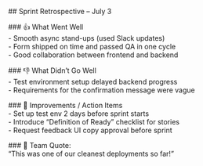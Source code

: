 \#\# Sprint Retrospective – July 3

\#\#\# 👍 What Went Well  
\- Smooth async stand-ups (used Slack updates)  
\- Form shipped on time and passed QA in one cycle  
\- Good collaboration between frontend and backend

\#\#\# 👎 What Didn’t Go Well  
\- Test environment setup delayed backend progress  
\- Requirements for the confirmation message were vague

\#\#\# 🔁 Improvements / Action Items  
\- Set up test env 2 days before sprint starts  
\- Introduce “Definition of Ready” checklist for stories  
\- Request feedback UI copy approval before sprint

\#\#\# 💬 Team Quote:  
“This was one of our cleanest deployments so far\!”


